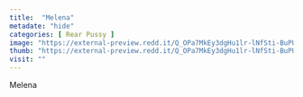 ```yaml
---
title:  "Melena"
metadate: "hide"
categories: [ Rear Pussy ]
image: "https://external-preview.redd.it/Q_OPa7MkEy3dgHu1lr-lNfSti-BuPUW77U7P8PFcmwc.jpg?auto=webp&s=a79e2b2e516cfa7fe1d5fff7df4f824ec6d2c853"
thumb: "https://external-preview.redd.it/Q_OPa7MkEy3dgHu1lr-lNfSti-BuPUW77U7P8PFcmwc.jpg?width=1080&crop=smart&auto=webp&s=efe4277736961a5ba7766790210665b7b328d73d"
visit: ""
---
```

Melena

